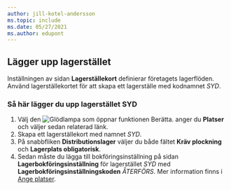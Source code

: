 ```yaml
---
author: jill-kotel-andersson
ms.topic: include
ms.date: 05/27/2021
ms.author: edupont
---
```

## <a name="setting-up-the-location" />Lägger upp lagerstället

Inställningen av sidan **Lagerställekort** definierar företagets lagerflöden. Använd lagerställekortet för att skapa ett lagerställe med kodnamnet *SYD*.

### <a name="to-set-up-the-location-south" />Så här lägger du upp lagerstället SYD

1. Välj den ![Glödlampa som öppnar funktionen Berätta.](../media/ui-search/search_small.png "Berätta för mig vad du vill göra") anger du **Platser** och väljer sedan relaterad länk.  
2. Skapa ett lagerställekort med namnet *SYD*.  
3. På snabbfliken **Distributionslager** väljer du både fältet **Kräv plockning** och **Lagerplats obligatorisk**.
4. Sedan måste du lägga till bokföringsinställning på sidan **Lagerbokföringsinställning** för lagerstället *SYD* med **Lagerbokföringsinställningskoden** *ÅTERFÖRS*. Mer information finns i [Ange platser](../inventory-how-setup-locations.md).
